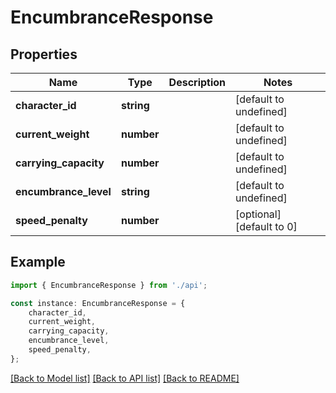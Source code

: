# EncumbranceResponse


## Properties

Name | Type | Description | Notes
------------ | ------------- | ------------- | -------------
**character_id** | **string** |  | [default to undefined]
**current_weight** | **number** |  | [default to undefined]
**carrying_capacity** | **number** |  | [default to undefined]
**encumbrance_level** | **string** |  | [default to undefined]
**speed_penalty** | **number** |  | [optional] [default to 0]

## Example

```typescript
import { EncumbranceResponse } from './api';

const instance: EncumbranceResponse = {
    character_id,
    current_weight,
    carrying_capacity,
    encumbrance_level,
    speed_penalty,
};
```

[[Back to Model list]](../README.md#documentation-for-models) [[Back to API list]](../README.md#documentation-for-api-endpoints) [[Back to README]](../README.md)
